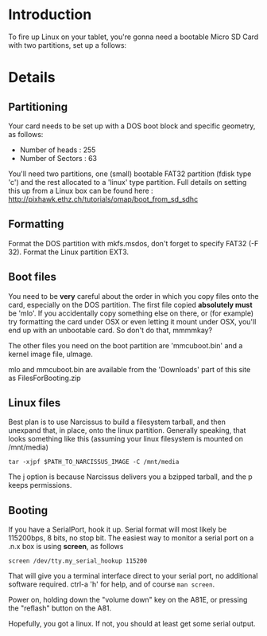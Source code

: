 # Introduction #

To fire up Linux on your tablet, you're gonna need a bootable Micro SD Card with two partitions, set up a follows:

# Details #

## Partitioning ##

Your card needs to be set up with a DOS boot block and specific geometry, as follows:

  * Number of heads : 255
  * Number of Sectors : 63

You'll need two partitions, one (small) bootable FAT32 partition (fdisk type 'c') and the rest allocated to a 'linux' type partition.  Full details on setting this up from a Linux box can be found here : http://pixhawk.ethz.ch/tutorials/omap/boot_from_sd_sdhc

## Formatting ##

Format the DOS partition with mkfs.msdos, don't forget to specify FAT32 (-F 32).  Format the Linux partition EXT3.

## Boot files ##

You need to be **very** careful about the order in which you copy files onto the card, especially on the DOS partition.  The first file copied **absolutely must** be 'mlo'.  If you accidentally copy something else on there, or (for example) try formatting the card under OSX or even letting it mount under OSX, you'll end up with an unbootable card.  So don't do that, mmmmkay?

The other files you need on the boot partition are 'mmcuboot.bin' and a kernel image file, uImage.

mlo and mmcuboot.bin are available from the 'Downloads' part of this site as FilesForBooting.zip

## Linux files ##

Best plan is to use Narcissus to build a filesystem tarball, and then unexpand that, in place, onto the linux partition.  Generally speaking, that looks something like this (assuming your linux filesystem is mounted on /mnt/media)
```
tar -xjpf $PATH_TO_NARCISSUS_IMAGE -C /mnt/media
```
The j option is because Narcissus delivers you a bzipped tarball, and the p keeps permissions.

## Booting ##

If you have a SerialPort, hook it up.  Serial format will most likely be 115200bps, 8 bits, no stop bit.  The easiest way to monitor a serial port on a .n.x box is using **screen**, as follows

`screen /dev/tty.my_serial_hookup 115200`

That will give you a terminal interface direct to your serial port, no additional software required. ctrl-a 'h' for help, and of course `man screen`.

Power on, holding down the "volume down" key on the A81E, or pressing the "reflash" button on the A81.

Hopefully, you got a linux.  If not, you should at least get some serial output.